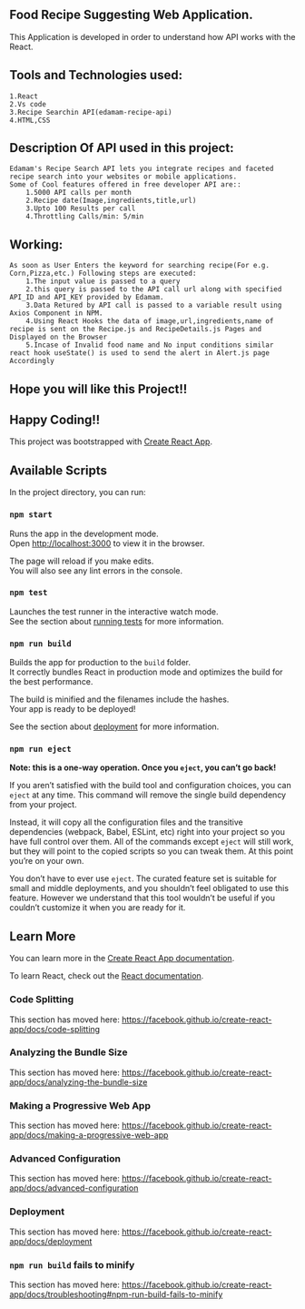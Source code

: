 ## Food Recipe Suggesting Web Application.

  This Application is developed in order to understand how API works with the React.
## Tools and Technologies used:
    1.React
    2.Vs code
    3.Recipe Searchin API(edamam-recipe-api)
    4.HTML,CSS
## Description Of API used in this project:
    Edamam's Recipe Search API lets you integrate recipes and faceted recipe search into your websites or mobile applications.
    Some of Cool features offered in free developer API are::
        1.5000 API calls per month
        2.Recipe date(Image,ingredients,title,url)
        3.Upto 100 Results per call
        4.Throttling Calls/min: 5/min
## Working:
    As soon as User Enters the keyword for searching recipe(For e.g. Corn,Pizza,etc.) Following steps are executed:
        1.The input value is passed to a query
        2.this query is passed to the API call url along with specified API_ID and API_KEY provided by Edamam.
        3.Data Retured by API call is passed to a variable result using Axios Component in NPM.
        4.Using React Hooks the data of image,url,ingredients,name of recipe is sent on the Recipe.js and RecipeDetails.js Pages and Displayed on the Browser
        5.Incase of Invalid food name and No input conditions similar react hook useState() is used to send the alert in Alert.js page Accordingly

## Hope you will like this Project!!
## Happy Coding!!

This project was bootstrapped with [Create React App](https://github.com/facebook/create-react-app).

## Available Scripts

In the project directory, you can run:

### `npm start`

Runs the app in the development mode.<br />
Open [http://localhost:3000](http://localhost:3000) to view it in the browser.

The page will reload if you make edits.<br />
You will also see any lint errors in the console.

### `npm test`

Launches the test runner in the interactive watch mode.<br />
See the section about [running tests](https://facebook.github.io/create-react-app/docs/running-tests) for more information.

### `npm run build`

Builds the app for production to the `build` folder.<br />
It correctly bundles React in production mode and optimizes the build for the best performance.

The build is minified and the filenames include the hashes.<br />
Your app is ready to be deployed!

See the section about [deployment](https://facebook.github.io/create-react-app/docs/deployment) for more information.

### `npm run eject`

**Note: this is a one-way operation. Once you `eject`, you can’t go back!**

If you aren’t satisfied with the build tool and configuration choices, you can `eject` at any time. This command will remove the single build dependency from your project.

Instead, it will copy all the configuration files and the transitive dependencies (webpack, Babel, ESLint, etc) right into your project so you have full control over them. All of the commands except `eject` will still work, but they will point to the copied scripts so you can tweak them. At this point you’re on your own.

You don’t have to ever use `eject`. The curated feature set is suitable for small and middle deployments, and you shouldn’t feel obligated to use this feature. However we understand that this tool wouldn’t be useful if you couldn’t customize it when you are ready for it.

## Learn More

You can learn more in the [Create React App documentation](https://facebook.github.io/create-react-app/docs/getting-started).

To learn React, check out the [React documentation](https://reactjs.org/).

### Code Splitting

This section has moved here: https://facebook.github.io/create-react-app/docs/code-splitting

### Analyzing the Bundle Size

This section has moved here: https://facebook.github.io/create-react-app/docs/analyzing-the-bundle-size

### Making a Progressive Web App

This section has moved here: https://facebook.github.io/create-react-app/docs/making-a-progressive-web-app

### Advanced Configuration

This section has moved here: https://facebook.github.io/create-react-app/docs/advanced-configuration

### Deployment

This section has moved here: https://facebook.github.io/create-react-app/docs/deployment

### `npm run build` fails to minify

This section has moved here: https://facebook.github.io/create-react-app/docs/troubleshooting#npm-run-build-fails-to-minify
